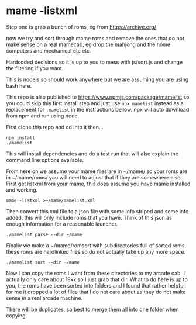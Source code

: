 # mame -listxml

Step one is grab a bunch of roms, eg from https://archive.org/

now we try and sort through mame roms and remove the ones that do not 
make sense on a real mamecab, eg drop the mahjong and the home 
computers and mechanical etc etc.

Hardcoded decisions so it is up to you to mess with js/sort.js and 
change the filtering if you want.

This is nodejs so should work anywhere but we are assuming you are 
using bash here.

This repo is also published to https://www.npmjs.com/package/mamelist 
so you could skip this first install step and just use `npx mamelist` 
instead as a replacement for `.mamelist` in the instructions bellow. 
npx will auto download from npm and run using node.


First clone this repo and cd into it then...

	npm install
	./mamelist

This will install dependencies and do a test run that will also explain 
the command line options available.

From here on we assume your mame files are in ~/mame/ so your roms are 
in ~/mame/roms/ you will need to adjust that if they are somewhere 
else. First get listxml from your mame, this does assume you have mame 
installed and working.

	mame -listxml >~/mame/mamelist.xml

Then convert this xml file to a json file with some info striped and 
some info added, this will only include roms that you have. Think of 
this json as enough information for a reasonable launcher.

	./mamelist parse --dir ~/mame

Finally we make a ~/mame/romsort with subdirectories full of sorted 
roms, these roms are hardlinked files so do not actually take up any 
more space.

	./mamelist sort --dir ~/mame

Now I can copy the roms I want from these directories to my arcade cab, 
I actually only care about 19xx so I just grab that dir. What to do 
here is up to you, the roms have been sorted into folders and I found 
that rather helpful, for me it dropped a lot of files that I do not 
care about as they do not make sense in a real arcade machine.

There will be duplicates, so best to merge them all into one folder 
when copying.
